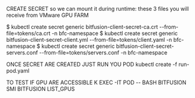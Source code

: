 CREATE SECRET so we can mount it during runtime: these 3 files you will receive from VMware GPU FARM
 
$ kubectl create secret generic bitfusion-client-secret-ca.crt --from-file=tokens/ca.crt -n bfc-namespace
$ kubectl create secret generic bitfusion-client-secret-client.yml --from-file=tokens/client.yaml -n bfc-namespace
$ kubectl create secret generic bitfusion-client-secret-servers.conf --from-file=tokens/servers.conf -n bfc-namespace

ONCE SECRET ARE CREATED JUST RUN YOU POD
kubectl create -f run-pod.yaml


TO TEST IF GPU ARE ACCESSIBLE 
K EXEC -IT POD -- BASH
  BITFUSION SMI 
  BITFUSION LIST_GPUS
